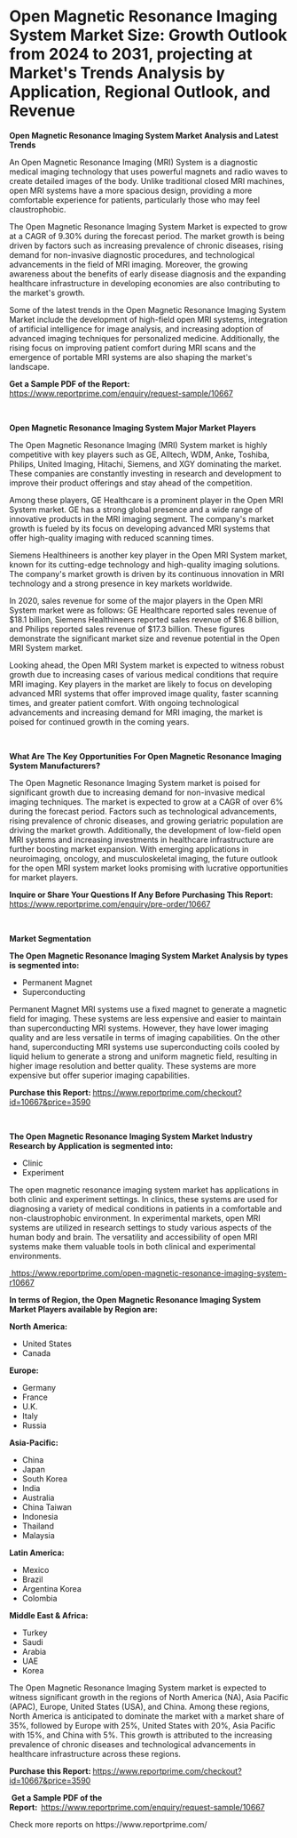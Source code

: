 <p><h1>Open Magnetic Resonance Imaging System Market Size: Growth Outlook from 2024 to 2031, projecting at Market's Trends Analysis by Application, Regional Outlook, and Revenue</h1></p><p><strong>Open Magnetic Resonance Imaging System Market Analysis and Latest Trends</strong></p>
<p><p>An Open Magnetic Resonance Imaging (MRI) System is a diagnostic medical imaging technology that uses powerful magnets and radio waves to create detailed images of the body. Unlike traditional closed MRI machines, open MRI systems have a more spacious design, providing a more comfortable experience for patients, particularly those who may feel claustrophobic.</p><p>The Open Magnetic Resonance Imaging System Market is expected to grow at a CAGR of 9.30% during the forecast period. The market growth is being driven by factors such as increasing prevalence of chronic diseases, rising demand for non-invasive diagnostic procedures, and technological advancements in the field of MRI imaging. Moreover, the growing awareness about the benefits of early disease diagnosis and the expanding healthcare infrastructure in developing economies are also contributing to the market's growth.</p><p>Some of the latest trends in the Open Magnetic Resonance Imaging System Market include the development of high-field open MRI systems, integration of artificial intelligence for image analysis, and increasing adoption of advanced imaging techniques for personalized medicine. Additionally, the rising focus on improving patient comfort during MRI scans and the emergence of portable MRI systems are also shaping the market's landscape.</p></p>
<p><strong>Get a Sample PDF of the Report:&nbsp;</strong> <a href="https://www.reportprime.com/enquiry/request-sample/10667">https://www.reportprime.com/enquiry/request-sample/10667</a></p>
<p>&nbsp;</p>
<p><strong>Open Magnetic Resonance Imaging System Major Market Players</strong></p>
<p><p>The Open Magnetic Resonance Imaging (MRI) System market is highly competitive with key players such as GE, Alltech, WDM, Anke, Toshiba, Philips, United Imaging, Hitachi, Siemens, and XGY dominating the market. These companies are constantly investing in research and development to improve their product offerings and stay ahead of the competition.</p><p>Among these players, GE Healthcare is a prominent player in the Open MRI System market. GE has a strong global presence and a wide range of innovative products in the MRI imaging segment. The company's market growth is fueled by its focus on developing advanced MRI systems that offer high-quality imaging with reduced scanning times.</p><p>Siemens Healthineers is another key player in the Open MRI System market, known for its cutting-edge technology and high-quality imaging solutions. The company's market growth is driven by its continuous innovation in MRI technology and a strong presence in key markets worldwide.</p><p>In 2020, sales revenue for some of the major players in the Open MRI System market were as follows: GE Healthcare reported sales revenue of $18.1 billion, Siemens Healthineers reported sales revenue of $16.8 billion, and Philips reported sales revenue of $17.3 billion. These figures demonstrate the significant market size and revenue potential in the Open MRI System market.</p><p>Looking ahead, the Open MRI System market is expected to witness robust growth due to increasing cases of various medical conditions that require MRI imaging. Key players in the market are likely to focus on developing advanced MRI systems that offer improved image quality, faster scanning times, and greater patient comfort. With ongoing technological advancements and increasing demand for MRI imaging, the market is poised for continued growth in the coming years.</p></p>
<p>&nbsp;</p>
<p><strong>What Are The Key Opportunities For Open Magnetic Resonance Imaging System Manufacturers?</strong></p>
<p><p>The Open Magnetic Resonance Imaging System market is poised for significant growth due to increasing demand for non-invasive medical imaging techniques. The market is expected to grow at a CAGR of over 6% during the forecast period. Factors such as technological advancements, rising prevalence of chronic diseases, and growing geriatric population are driving the market growth. Additionally, the development of low-field open MRI systems and increasing investments in healthcare infrastructure are further boosting market expansion. With emerging applications in neuroimaging, oncology, and musculoskeletal imaging, the future outlook for the open MRI system market looks promising with lucrative opportunities for market players.</p></p>
<p><strong>Inquire or Share Your Questions If Any Before Purchasing This Report:</strong> <a href="https://www.reportprime.com/enquiry/pre-order/10667">https://www.reportprime.com/enquiry/pre-order/10667</a></p>
<p>&nbsp;</p>
<p><strong>Market Segmentation</strong></p>
<p><strong>The Open Magnetic Resonance Imaging System Market Analysis by types is segmented into:</strong></p>
<p><ul><li>Permanent Magnet</li><li>Superconducting</li></ul></p>
<p><p>Permanent Magnet MRI systems use a fixed magnet to generate a magnetic field for imaging. These systems are less expensive and easier to maintain than superconducting MRI systems. However, they have lower imaging quality and are less versatile in terms of imaging capabilities. On the other hand, superconducting MRI systems use superconducting coils cooled by liquid helium to generate a strong and uniform magnetic field, resulting in higher image resolution and better quality. These systems are more expensive but offer superior imaging capabilities.</p></p>
<p><strong>Purchase this Report:&nbsp;</strong><a href="https://www.reportprime.com/checkout?id=10667&price=3590">https://www.reportprime.com/checkout?id=10667&price=3590</a></p>
<p>&nbsp;</p>
<p><strong>The Open Magnetic Resonance Imaging System Market Industry Research by Application is segmented into:</strong></p>
<p><ul><li>Clinic</li><li>Experiment</li></ul></p>
<p><p>The open magnetic resonance imaging system market has applications in both clinic and experiment settings. In clinics, these systems are used for diagnosing a variety of medical conditions in patients in a comfortable and non-claustrophobic environment. In experimental markets, open MRI systems are utilized in research settings to study various aspects of the human body and brain. The versatility and accessibility of open MRI systems make them valuable tools in both clinical and experimental environments.</p></p>
<p><a href="https://www.reportprime.com/open-magnetic-resonance-imaging-system-r10667">&nbsp;https://www.reportprime.com/open-magnetic-resonance-imaging-system-r10667</a></p>
<p><strong>In terms of Region, the Open Magnetic Resonance Imaging System Market Players available by Region are:</strong></p>
<p>
    <p> <strong> North America: </strong>
        <ul>
            <li>United States</li>
            <li>Canada</li>
        </ul>
        </p> 
    <p> <strong> Europe: </strong>
        <ul>
            <li>Germany</li>
            <li>France</li>
            <li>U.K.</li>
            <li>Italy</li>
            <li>Russia</li>
        </ul>
        </p> 
    <p> <strong> Asia-Pacific: </strong>
        <ul>
            <li>China</li>
            <li>Japan</li>
            <li>South Korea</li>
            <li>India</li>
            <li>Australia</li>
            <li>China Taiwan</li>
            <li>Indonesia</li>
            <li>Thailand</li>
            <li>Malaysia</li>
        </ul>
        </p> 
    <p> <strong> Latin America: </strong>
        <ul>
            <li>Mexico</li>
            <li>Brazil</li>
            <li>Argentina Korea</li>
            <li>Colombia</li>
        </ul>
        </p> 
    <p> <strong> Middle East & Africa: </strong>
        <ul>
            <li>Turkey</li>
            <li>Saudi</li>
            <li>Arabia</li>
            <li>UAE</li>
            <li>Korea</li>
        </ul>
    </p>
    </p>
<p><p>The Open Magnetic Resonance Imaging System market is expected to witness significant growth in the regions of North America (NA), Asia Pacific (APAC), Europe, United States (USA), and China. Among these regions, North America is anticipated to dominate the market with a market share of 35%, followed by Europe with 25%, United States with 20%, Asia Pacific with 15%, and China with 5%. This growth is attributed to the increasing prevalence of chronic diseases and technological advancements in healthcare infrastructure across these regions.</p></p>
<p><strong>Purchase this Report: </strong><a href="https://www.reportprime.com/checkout?id=10667&price=3590">https://www.reportprime.com/checkout?id=10667&price=3590</a></p>
<p>&nbsp;<strong>Get a Sample PDF of the Report:&nbsp;&nbsp;</strong><a href="https://www.reportprime.com/enquiry/request-sample/10667">https://www.reportprime.com/enquiry/request-sample/10667</a></p>
<p><strong></strong></p>
<p>Check more reports on https://www.reportprime.com/</p>